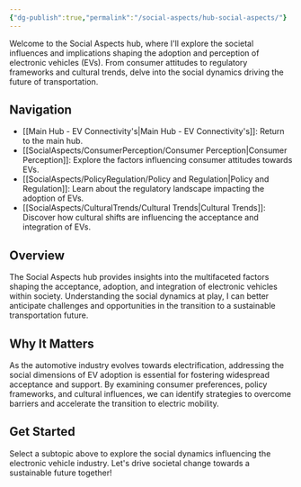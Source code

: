 ```yaml
---
{"dg-publish":true,"permalink":"/social-aspects/hub-social-aspects/"}
---
```


Welcome to the Social Aspects hub, where I'll explore the societal influences and implications shaping the adoption and perception of electronic vehicles (EVs). From consumer attitudes to regulatory frameworks and cultural trends, delve into the social dynamics driving the future of transportation.

## Navigation

- [[Main Hub - EV Connectivity's\|Main Hub - EV Connectivity's]]: Return to the main hub.
- [[SocialAspects/ConsumerPerception/Consumer Perception\|Consumer Perception]]: Explore the factors influencing consumer attitudes towards EVs.
- [[SocialAspects/PolicyRegulation/Policy and Regulation\|Policy and Regulation]]: Learn about the regulatory landscape impacting the adoption of EVs.
- [[SocialAspects/CulturalTrends/Cultural Trends\|Cultural Trends]]: Discover how cultural shifts are influencing the acceptance and integration of EVs.

## Overview

The Social Aspects hub provides insights into the multifaceted factors shaping the acceptance, adoption, and integration of electronic vehicles within society. Understanding the social dynamics at play, I can better anticipate challenges and opportunities in the transition to a sustainable transportation future.

## Why It Matters

As the automotive industry evolves towards electrification, addressing the social dimensions of EV adoption is essential for fostering widespread acceptance and support. By examining consumer preferences, policy frameworks, and cultural influences, we can identify strategies to overcome barriers and accelerate the transition to electric mobility.

## Get Started

Select a subtopic above to explore the social dynamics influencing the electronic vehicle industry. Let's drive societal change towards a sustainable future together!


